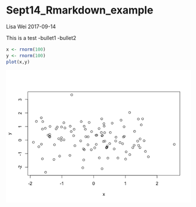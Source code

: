 Sept14\_Rmarkdown\_example
================
Lisa Wei
2017-09-14

This is a test -bullet1 -bullet2

``` r
x <- rnorm(100)
y <- rnorm(100)
plot(x,y)
```

![](Sept14_Rmarkdown_test1_files/figure-markdown_github-ascii_identifiers/unnamed-chunk-1-1.png)

